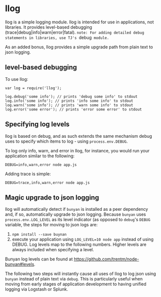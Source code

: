 llog
====

llog is a simple logging module. llog is intended for use in applications, not libraries. It provides level-based debugging (trace|debug|info|warn|error|fatal). `note: For adding detailed debug statements in libraries, use TJ's `debug` module.`

As an added bonus, llog provides a simple upgrade path from plain text to json logging. 

## level-based debugging

To use llog:

```
var log = require('llog');

log.debug('some info'); // prints 'debug some info' to stdout
log.info('some info'); // prints 'info some info' to stdout
log.warn('some info'); // prints 'warn some info' to stdout
log.error('some error'); // prints 'error some error' to stdout
```

## Specifying log levels

llog is based on debug, and as such extends the same mechanism debug uses to specify which items to log - using `process.env.DEBUG`. 

To log only info, warn, and error in llog, for instance, you would run your application similar to the following:

```
DEBUG=info,warn,error node app.js
```

Adding trace is simple: 

```
DEBUG=trace,info,warn,error node app.js
```

## Magic upgrade to json logging

llog will automatically detect if `bunyan` is installed as a peer dependency and, if so, automatically upgrade to json logging. Because `bunyan` uses `process.env.LOG_LEVEL` as its level indicator (as opposed to `debug`'s `DEBUG` variable, the steps for moving to json logs are: 

1. `npm install --save buynan`
2. execute your application using `LOG_LEVEL=10 node app` instead of using DEBUG. Log levels map to the following numbers. Higher levels are always included when specifying a level. 

Bunyan log levels can be found at https://github.com/trentm/node-bunyan#levels. 

The following two steps will instantly cause all uses of llog to log json using `bunyan` instead of plain text via `debug`. This is particularly useful when moving from early stages of application development to having unified logging via Logstash or Splunk. 
